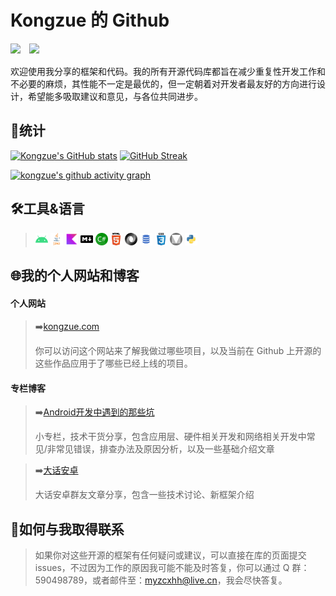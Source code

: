 # Kongzue 的 Github

<img src="https://img.shields.io/badge/Android-Programmer-green?style=for-the-badge&logo=android" />　<img src="https://img.shields.io/badge/UI-Designer-blue?style=for-the-badge&logo=Material-Design" />　

欢迎使用我分享的框架和代码。我的所有开源代码库都旨在减少重复性开发工作和不必要的麻烦，其性能不一定是最优的，但一定朝着对开发者最友好的方向进行设计，希望能多吸取建议和意见，与各位共同进步。

## 🚀统计

[![Kongzue's GitHub stats](https://github-readme-stats.vercel.app/api?username=kongzue&show_icons=true)](https://github.com/kongzue/) [![GitHub Streak](https://github-readme-streak-stats.herokuapp.com?user=kongzue&locale=zh)](https://git.io/streak-stats)

[![kongzue's github activity graph](https://activity-graph.herokuapp.com/graph?username=kongzue&bg_color=ffffff&color=5194F0&line=5194F0&point=5194F0&area_color=D5E5FA&area=true&hide_border=true)](https://github.com/kongzue)

## 🛠️工具&语言

>  <code><img height="20" src="https://raw.githubusercontent.com/kongzue/kongzue/main/res/android.png"></code> <code><img height="20" src="https://raw.githubusercontent.com/kongzue/kongzue/main/res/java.png"></code> <code><img height="20" src="https://raw.githubusercontent.com/kongzue/kongzue/main/res/i_kotlin.png"></code> <code><img height="20" src="https://raw.githubusercontent.com/kongzue/kongzue/main/res/markdown.png"></code> <code><img height="20" src="https://raw.githubusercontent.com/kongzue/kongzue/main/res/csharp.png"></code> <code><img height="20" src="https://raw.githubusercontent.com/kongzue/kongzue/main/res/html.png"></code> <code><img height="20" src="https://raw.githubusercontent.com/kongzue/kongzue/main/res/json.png"></code> <code><img height="20" src="https://raw.githubusercontent.com/kongzue/kongzue/main/res/sql.png"></code> <code><img height="20" src="https://raw.githubusercontent.com/kongzue/kongzue/main/res/css.png"></code> <code><img height="20" src="https://raw.githubusercontent.com/kongzue/kongzue/main/res/material-design.png"></code> <code><img height="20" src="https://raw.githubusercontent.com/kongzue/kongzue/main/res/python.png"></code>

## 🌐我的个人网站和博客

#### 个人网站 

>  ➡️[kongzue.com](https://www.kongzue.com)
>  
>  你可以访问这个网站来了解我做过哪些项目，以及当前在 Github 上开源的这些作品应用于了哪些已经上线的项目。 

#### 专栏博客 

> ➡️[Android开发中遇到的那些坑](https://xiaozhuanlan.com/kongzue) 
>  
> 小专栏，技术干货分享，包含应用层、硬件相关开发和网络相关开发中常见/非常见错误，排查办法及原因分析，以及一些基础介绍文章 

> ➡️[大话安卓](https://xiaozhuanlan.com/dahuaandroid) 
>  
> 大话安卓群友文章分享，包含一些技术讨论、新框架介绍 

## 📧如何与我取得联系

>  如果你对这些开源的框架有任何疑问或建议，可以直接在库的页面提交 issues，不过因为工作的原因我可能不能及时答复，你可以通过 Q 群：590498789，或者邮件至：myzcxhh@live.cn，我会尽快答复。
